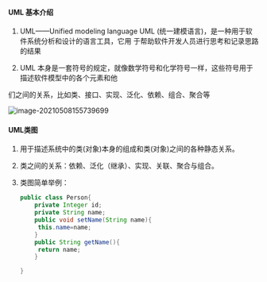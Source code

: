 #### UML 基本介绍

1.   UML——Unified modeling language UML (统一建模语言)，是一种用于软件系统分析和设计的语言工具，它用  于帮助软件开发人员进行思考和记录思路的结果  

2.   UML 本身是一套符号的规定，就像数学符号和化学符号一样，这些符号用于描述软件模型中的各个元素和他  

   们之间的关系，比如类、接口、实现、泛化、依赖、组合、聚合等

   ![image-20210508155739699](C:\Users\likanjie888\AppData\Roaming\Typora\typora-user-images\image-20210508155739699.png)

#### UML类图

1.  用于描述系统中的类(对象)本身的组成和类(对象)之间的各种静态关系。

2.   类之间的关系：依赖、泛化（继承）、实现、关联、聚合与组合。  

3. 类图简单举例：

   ```java
   public class Person{
       private Integer id;
       private String name;
       public void setName(String name){
       	this.name=name;
       }
       public String getName(){
       	return name;
       }
   
   }
   ```

   